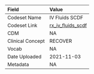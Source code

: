 |Field            |Value             |
|:----------------|:-----------------|
|Codeset Name     |IV Fluids SCDF    |
|Codeset Link     |[rx_iv_fluids_scdf](https://github.com/PEDSnet/Variable-Dictionary/blob/main/drug/rx_iv_fluids_scdf.csv)|
|CDM              |NA                |
|Clinical Concept |RECOVER           |
|Vocab            |NA                |
|Date Uploaded    |2021-11-03        |
|Metadata         |NA                |
